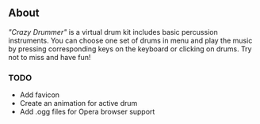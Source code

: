 ## About
*"Crazy Drummer"* is a virtual drum kit includes basic percussion instruments.
You can choose one set of drums in menu and play the music by pressing corresponding keys on the keyboard or clicking on drums. Try not to miss and have fun!

### TODO
- Add favicon
- Create an animation for active drum
- Add .ogg files for Opera browser support